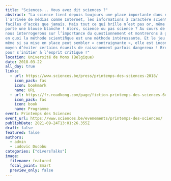 ```yaml
---
title: "Sciences... Vous avez dit sciences ?"
abstract: "La science tient depuis toujours une place importante dans notre société et dans nos vies. Et avec 
l’arrivée de médias comme Internet, les informations à caractère scientiﬁque sont aujourd’hui plus 
faciles d’accès que jamais. Mais tout ce qui brille n’est pas or, même si la personne qui l’afﬁrme 
porte une blouse blanche ! Alors, science ou pas science ? Au cours de cette conférence, nous 
nous interrogerons sur l’importance du questionnement et montrerons à grand renfort d’exemples 
en quoi la méthode scientiﬁque est une méthode intéressante. Et le jeu en vaut la chandelle : 
même si sa mise en place peut sembler « contraignante », elle est incontestablement le meilleur 
moyen d’éviter certains écueils de raisonnement parfois dangereux ! Bref, une conférence ludique 
pour s’initier à l’esprit critique !"
location: Université de Mons (Belgique)
date: 2018-03-22
all_day: true
links:
  - url: https://www.sciences.be/press/printemps-des-sciences-2018/
    icon_pack: fas
    icon: bookmark
    name: URL
  - url: https://fr.readkong.com/page/fiction-printemps-des-sciences-6443489
    icon_pack: fas
    icon: book
    name: Programme
event: Printemps des Sciences
event_url: https://www.sciences.be/evenements/printemps-des-sciences/
publishDate: 2021-09-24T13:01:26.355Z
draft: false
featured: false
authors:
  - admin
  - Ludovic Ducobu
categories: ["diversTalks"]
image:
  filename: featured
  focal_point: Smart
  preview_only: false
---
```

